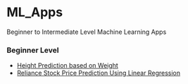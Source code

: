 # ML_Apps
Beginner to Intermediate Level Machine Learning Apps

### Beginner Level
 - [Height Prediction based on Weight](https://github.com/nateshv54/ML_Apps/tree/main/Beginner/Height_prediction)
 - [Reliance Stock Price Prediction Using Linear Regression](https://github.com/nateshv54/ML_Apps/tree/main/Beginner/Reliance_Stock_Prediction)
